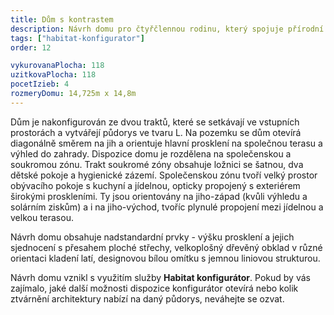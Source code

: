 ```yaml
---
title: Dům s kontrastem
description: Návrh domu pro čtyřčlennou rodinu, který spojuje přírodní materiály a moderní architekturu. V Habitat konfigurátoru jsme zkombinovali dvě hmoty - tradiční kvádr se sedlovou střechou a dřevěným obkladem a bílé moderní křídlo s plochou vegetační střechou. Tento trakt je obohacen o překrytí terasy vykonzolováním stropní konstrukce, jehož rozměry vycházejí z analýzy proslunění a orientace pozemku.
tags: ["habitat-konfigurator"]
order: 12

vykurovanaPlocha: 118
uzitkovaPlocha: 118
pocetIzieb: 4
rozmeryDomu: 14,725m x 14,8m
---
```


Dům je nakonfigurován ze dvou traktů, které se setkávají ve vstupních prostorách a vytvářejí půdorys ve tvaru L. Na pozemku se dům otevírá diagonálně směrem na jih a orientuje hlavní prosklení na společnou terasu a výhled do zahrady. Dispozice domu je rozdělena na společenskou a soukromou zónu. Trakt soukromé zóny obsahuje ložnici se šatnou, dva dětské pokoje a hygienické zázemí. Společenskou zónu tvoří velký prostor obývacího pokoje s kuchyní a jídelnou, opticky propojený s exteriérem širokými proskleními. Ty jsou orientovány na jiho-západ (kvůli výhledu a solárním ziskům) a i na jiho-východ, tvoříc plynulé propojení mezi jídelnou a velkou terasou.

Návrh domu obsahuje nadstandardní prvky - výšku prosklení a jejich sjednocení s přesahem ploché střechy, velkoplošný dřevěný obklad v různé orientaci kladení latí, designovou bílou omítku s jemnou liniovou strukturou.

Návrh domu vznikl s využitím služby <strong>Habitat konfigurátor</strong>. Pokud by vás zajímalo, jaké další možnosti dispozice konfigurátor otevírá nebo kolik ztvárnění architektury nabízí na daný půdorys, neváhejte se ozvat.